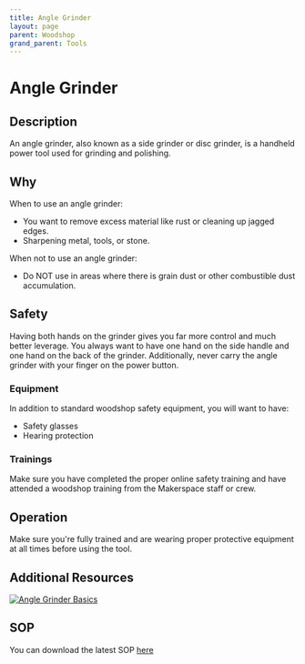 ```yaml
---
title: Angle Grinder
layout: page
parent: Woodshop
grand_parent: Tools
---
```


# Angle Grinder

## Description

<!-- ![Band Saw](/assets/images/tools/band_saw.jpeg) -->

An angle grinder, also known as a side grinder or disc grinder, is a handheld power tool used for grinding and polishing.

## Why

When to use an angle grinder:

- You want to remove excess material like rust or cleaning up jagged edges.
- Sharpening metal, tools, or stone.

When not to use an angle grinder:

- Do NOT use in areas where there is grain dust or other combustible dust accumulation.

## Safety

Having both hands on the grinder gives you far more control and much better leverage. You always want to have one hand on the side handle and one hand on the back of the grinder. Additionally, never carry the angle grinder with your finger on the power button.

### Equipment

In addition to standard woodshop safety equipment, you will want to have:

- Safety glasses
- Hearing protection

### Trainings

Make sure you have completed the proper online safety training and have attended a woodshop training from the Makerspace staff or crew.

## Operation

Make sure you're fully trained and are wearing proper protective equipment at all times before using the tool.

## Additional Resources

[![Angle Grinder Basics](https://img.youtube.com/vi/rdbFYOth5hM/0.jpg)](https://youtu.be/rdbFYOth5hM "Angle Grinder Basics")

## SOP

You can download the latest SOP [here](/assets/sops/AngleGrinder/SOP_AngleGrinder.docx)
